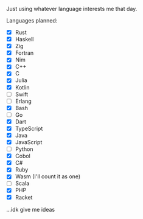 Just using whatever language interests me that day.

Languages planned:

- [x] Rust
- [x] Haskell
- [x] Zig
- [x] Fortran
- [x] Nim
- [x] C++
- [x] C
- [x] Julia
- [x] Kotlin
- [ ] Swift
- [ ] Erlang
- [x] Bash
- [ ] Go
- [x] Dart
- [x] TypeScript
- [x] Java
- [x] JavaScript
- [ ] Python
- [x] Cobol
- [x] C#
- [x] Ruby
- [x] Wasm (I'll count it as one)
- [ ] Scala
- [x] PHP
- [x] Racket

...idk give me ideas
